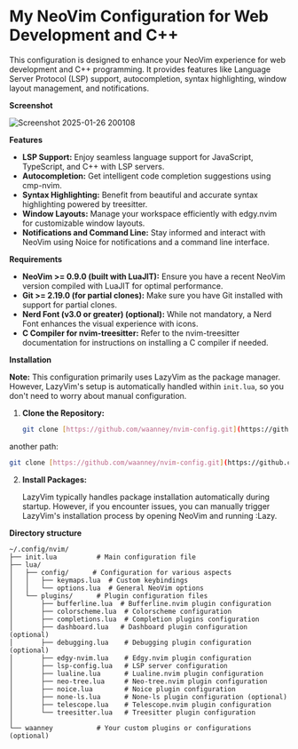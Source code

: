 # My NeoVim Configuration for Web Development and C++

This configuration is designed to enhance your NeoVim experience for web development and C++ programming. It provides features like Language Server Protocol (LSP) support, autocompletion, syntax highlighting, window layout management, and notifications.

**Screenshot**

![Screenshot 2025-01-26 200108](https://github.com/user-attachments/assets/609f9244-1fb0-4b23-84ad-ce69082dcdcf)


**Features**

* **LSP Support:** Enjoy seamless language support for JavaScript, TypeScript, and C++ with LSP servers.
* **Autocompletion:** Get intelligent code completion suggestions using cmp-nvim.
* **Syntax Highlighting:** Benefit from beautiful and accurate syntax highlighting powered by treesitter.
* **Window Layouts:** Manage your workspace efficiently with edgy.nvim for customizable window layouts.
* **Notifications and Command Line:** Stay informed and interact with NeoVim using Noice for notifications and a command line interface.

**Requirements**

* **NeoVim >= 0.9.0 (built with LuaJIT):** Ensure you have a recent NeoVim version compiled with LuaJIT for optimal performance.
* **Git >= 2.19.0 (for partial clones):** Make sure you have Git installed with support for partial clones.
* **Nerd Font (v3.0 or greater) (optional):** While not mandatory, a Nerd Font enhances the visual experience with icons.
* **C Compiler for nvim-treesitter:** Refer to the nvim-treesitter documentation for instructions on installing a C compiler if needed.

**Installation**

**Note:** This configuration primarily uses LazyVim as the package manager. However, LazyVim's setup is automatically handled within `init.lua`, so you don't need to worry about manual configuration.

1. **Clone the Repository:**

   ```bash
   git clone [https://github.com/waanney/nvim-config.git](https://github.com/waanney/nvim-config.git) ~/.config/nvim
   ```
  another path:

  
  ```bash
  git clone [https://github.com/waanney/nvim-config.git](https://github.com/waanney/nvim-config.git) /path/to/nvim/config
  ```
2. **Install Packages:**

    LazyVim typically handles package installation automatically during startup. However, if you encounter issues, you can manually trigger LazyVim's installation process by opening NeoVim and running :Lazy.

**Directory structure**
```tree
~/.config/nvim/
├── init.lua          # Main configuration file
├── lua/
│   ├── config/      # Configuration for various aspects
│   │   ├── keymaps.lua  # Custom keybindings
│   │   └── options.lua  # General NeoVim options
│   └── plugins/      # Plugin configuration files
│       ├── bufferline.lua  # Bufferline.nvim plugin configuration
│       ├── colorscheme.lua  # Colorscheme configuration
│       ├── completions.lua  # Completion plugins configuration
│       ├── dashboard.lua   # Dashboard plugin configuration (optional)
│       ├── debugging.lua    # Debugging plugin configuration (optional)
│       ├── edgy-nvim.lua    # Edgy.nvim plugin configuration
│       ├── lsp-config.lua   # LSP server configuration
│       ├── lualine.lua      # Lualine.nvim plugin configuration
│       ├── neo-tree.lua     # Neo-tree.nvim plugin configuration
│       ├── noice.lua        # Noice plugin configuration
│       ├── none-ls.lua      # None-ls plugin configuration (optional)
│       ├── telescope.lua    # Telescope.nvim plugin configuration
│       └── treesitter.lua   # Treesitter plugin configuration
│
└── waanney           # Your custom plugins or configurations (optional)
```
